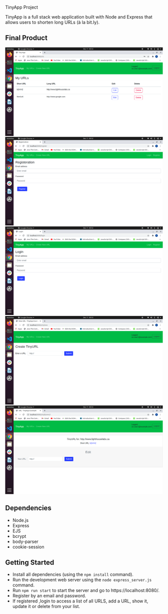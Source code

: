  TinyApp Project

TinyApp is a full stack web application built with Node and Express that allows users to shorten long URLs (à la bit.ly).

## Final Product

!["screenshot of url page"](https://github.com/ramya2507/TinyApp/blob/master/docs/urls.png)
!["screenshot of resisteration page"](https://github.com/ramya2507/TinyApp/blob/master/docs/registeration.png)
!["screenshot of login page"](https://github.com/ramya2507/TinyApp/blob/master/docs/login.png)
!["screenshot of page for creating new url"](https://github.com/ramya2507/TinyApp/blob/master/docs/urls_new.png)
!["screenshot of page for editing url"](https://github.com/ramya2507/TinyApp/blob/master/docs/urls_edit.png)

## Dependencies

- Node.js
- Express
- EJS
- bcrypt
- body-parser
- cookie-session

## Getting Started

- Install all dependencies (using the `npm install` command).
- Run the development web server using the `node express_server.js` command.
- Run `npm run start` to start the server and go to https://localhost:8080/.
- Register by an email and password.
- If registered ,login to access a list of all URLS, add a URL, show it, update it or delete from your list.